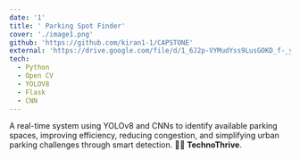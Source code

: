 ```yaml
---
date: '1'
title: ' Parking Spot Finder'
cover: './image1.png'
github: 'https://github.com/kiran1-1/CAPSTONE'
external: 'https://drive.google.com/file/d/1_6J2p-VYMudYss9LusGOKD_f-_yu0nGZ/view?usp=drive_link'
tech:
  - Python
  - Open CV
  - YOLOV8
  - Flask
  - CNN
---
```


A real-time system using YOLOv8 and CNNs to identify available parking spaces, improving efficiency, reducing congestion, and simplifying urban parking challenges through smart detection. 🚗✨ **TechnoThrive**.
